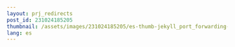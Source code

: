 ```yaml
---
layout: prj_redirects
post_id: 231024185205
thumbnail: /assets/images/231024185205/es-thumb-jekyll_port_forwarding-thumb.png
lang: es
---
```

